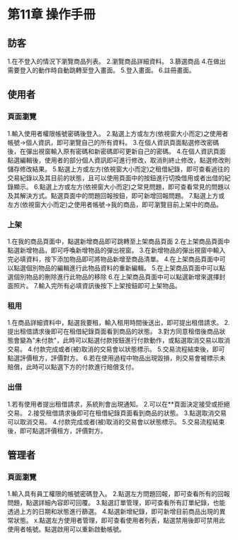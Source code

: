 # 第11章 操作手冊

## 訪客
1.在不登入的情況下瀏覽商品列表。
2.瀏覽商品詳細資料。
3.篩選商品
4.在做出需要登入的動作時自動跳轉至登入畫面。
5.登入畫面。
6.註冊畫面。

## 使用者
### 頁面瀏覽
1.輸入使用者權限帳號密碼後登入。
2.點選上方或左方(依視窗大小而定)之使用者帳號->個人資訊，即可瀏覽自己的所有資料。
3.在個人資訊頁面點選修改密碼後，在彈出視窗輸入原有密碼和新密碼即可更新自己的密碼。
4.在個人資訊頁面點選編輯後，使用者的部分個人資訊即可進行修改，取消則終止修改，點選修改則儲存修改結果。
5.點選上方或左方(依視窗大小而定)之租借紀錄，即可查看過往的交易紀錄以及其目前的狀態，且可以使用頁面中的按鈕進行切換借用或者出借的紀錄顯示。
6.點選上方或左方(依視窗大小而定)之常見問題，即可查看常見的問題以及其解決方式。點選頁面中的問題回報按鈕，即可新增回報問題。
7.點選上方或左方(依視窗大小而定)之使用者帳號->我的商品，即可瀏覽目前上架中的商品。
### 上架
1.在我的商品頁面中，點選新增商品即可跳轉至上架商品頁面
2.在上架商品頁面中點選新增物品，即可呼喚新增物品的彈出視窗。
3.在新增物品的彈出視窗中輸入完必填資料，按下添加物品即可將物品新增至商品清單。
4.在上架商品頁面中可以點選個別物品的編輯進行此物品資料的重新編輯。
5.在上架商品頁面中可以點選個別物品的刪除進行此物品的移除
6.在上架商品頁面中可以點選新增來選擇封面照片。
7.輸入完所有必填資訊後按下上架按鈕即可上架物品。
### 租用
1.在商品詳細資料中，點選我要租，輸入租用時間後送出，即可提出租借請求。
2.提出租借請求後即可在租借紀錄頁面看到商品的狀態。
3.對方同意租借後商品狀態會變為"未付款"，此時可以點選付款按鈕進行付款動作，或點選取消交易以取消交易。
4.付款完成或者(被)取消的交易會以狀態標示。
5.交易流程結束後，即可點選評價租方，評價對方。
6.若在使用過程中物品出現毀損，則交易會被標示未賠償，此時可以點選下方的付款進行賠償支付。
### 出借
1.若有使用者提出租借請求，系統則會出現通知。
2.可以在**頁面決定接受或拒絕交易。
2.接受租借請求後即可在租借紀錄頁面看到商品的狀態。
3.點選取消交易可以取消交易。
4.付款完成或者(被)取消的交易會以狀態標示。
5.交易流程結束後，即可點選評價租方，評價對方。

## 管理者
### 頁面瀏覽
1.輸入具有員工權限的帳號密碼登入。
2.點選左方問題回報，即可查看所有的回報問題，點選詳細內容即可回覆。
3.點選訂單管理，即可查看所有訂單紀錄，也能透過上方的日期和狀態進行篩選。
4.點選新增紀錄，即可新增目前商品出現的異常狀態。
x.點選左方使用者管理，即可查看使用者列表，點選禁用後即可禁用此使用者帳號。點選啟用可以重新啟動帳號。